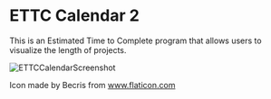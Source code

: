 # ETTC Calendar 2

This is an Estimated Time to Complete program that allows users to visualize the length of projects.

![ETTCCalendarScreenshot](https://user-images.githubusercontent.com/21128448/120405658-ae876780-c30e-11eb-8369-7c79efc36797.png)

Icon made by Becris from www.flaticon.com

